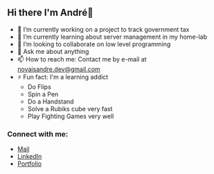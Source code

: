 ## Hi there I'm André👋

- 🔭 I’m currently working on a project to track government tax 
- 🌱 I’m currently learning about server management in my home-lab
- 👯 I’m looking to collaborate on low level programming
- 💬 Ask me about anything
- 📫 How to reach me: Contact me by e-mail at novaisandre.dev@gmail.com
- ⚡ Fun fact: I'm a learning addict
    -   Do Flips
    -   Spin a Pen
    -   Do a Handstand
    -   Solve a Rubiks cube very fast
    -   Play Fighting Games very well

### Connect with me:

- [Mail](mailto:novaisandre.dev@gmail.com)  
- [LinkedIn](https://www.linkedin.com/in/andre-novais-brito-backend/)
- [Portfolio](https://andrenovaisbrito.github.io/my_portfolio/)
